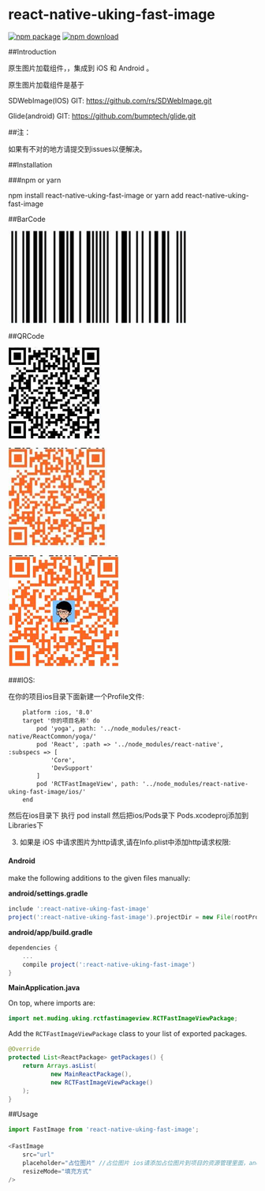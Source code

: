 # react-native-uking-fast-image

[![npm package](https://badge.fury.io/js/react-native-uking-fast-image.svg)](https://www.npmjs.com/package/react-native-uking-fast-image)
[![npm download](https://img.shields.io/npm/dm/react-native-uking-fast-image.svg?style=flat-square)](https://www.npmjs.com/package/react-native-uking-fast-image)

##Introduction

原生图片加载组件，，集成到 iOS 和 Android 。

原生图片加载组件是基于 

SDWebImage(IOS) GIT: https://github.com/rs/SDWebImage.git

Glide(android) GIT: https://github.com/bumptech/glide.git

##注：

如果有不对的地方请提交到issues以便解决。

##Installation

###npm or yarn 

npm install react-native-uking-fast-image  or yarn add react-native-uking-fast-image

##BarCode

![image](https://github.com/An-uking/react-native-uking-qrcode/blob/master/screenshots/2.jpg)

##QRCode

![image](https://github.com/An-uking/react-native-uking-qrcode/blob/master/screenshots/3.jpg)

![image](https://github.com/An-uking/react-native-uking-qrcode/blob/master/screenshots/4.jpg)

![image](https://github.com/An-uking/react-native-uking-qrcode/blob/master/screenshots/1.jpg)

###IOS:

在你的项目ios目录下面新建一个Profile文件:
```
    platform :ios, '8.0'
    target '你的项目名称' do
        pod 'yoga', path: '../node_modules/react-native/ReactCommon/yoga/'    
        pod 'React', :path => '../node_modules/react-native', :subspecs => [
            'Core',
            'DevSupport'
        ]
        pod 'RCTFastImageView', path: '../node_modules/react-native-uking-fast-image/ios/'
    end
```
然后在ios目录下 执行 pod install
然后把ios/Pods录下 Pods.xcodeproj添加到 Libraries下

3. 如果是 iOS 中请求图片为http请求,请在Info.plist中添加http请求权限: 


#### Android

make the following additions to the given files manually:

**android/settings.gradle**

```gradle
include ':react-native-uking-fast-image'
project(':react-native-uking-fast-image').projectDir = new File(rootProject.projectDir, '../node_modules/react-native-uking-fast-image/android')
```

**android/app/build.gradle**

```gradle
dependencies {
    ...
    compile project(':react-native-uking-fast-image')
}
```

**MainApplication.java**

On top, where imports are:

```java
import net.muding.uking.rctfastimageview.RCTFastImageViewPackage;
```

Add the `RCTFastImageViewPackage` class to your list of exported packages.

```java
@Override
protected List<ReactPackage> getPackages() {
    return Arrays.asList(
            new MainReactPackage(),
            new RCTFastImageViewPackage()
    );
}
```


##Usage

```javascript
import FastImage from 'react-native-uking-fast-image';

<FastImage 
    src="url" 
    placeholder="占位图片" //占位图片 ios请添加占位图片到项目的资源管理里面，android请添加到你项目的drawable里，占位图片名称最好统一
    resizeMode="填充方式"
/>
```
